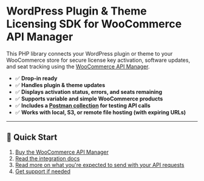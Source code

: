 # WordPress Plugin & Theme Licensing SDK for WooCommerce API Manager

This PHP library connects your WordPress plugin or theme to your WooCommerce store for secure license key activation, software updates, and seat tracking using the [WooCommerce API Manager](https://woocommerce.com/products/woocommerce-api-manager/).

- ✅ **Drop-in ready**
- ✅ **Handles plugin & theme updates**
- ✅ **Displays activation status, errors, and seats remaining**
- ✅ **Supports variable and simple WooCommerce products**
- ✅ **Includes a [Postman collection](./resources) for testing API calls**
- ✅ **Works with local, S3, or remote file hosting (with expiring URLs)**

---

## 🚀 Quick Start

1. [Buy the WooCommerce API Manager](https://woocommerce.com/products/woocommerce-api-manager/)
2. [Read the integration docs](https://kestrelwp.com/docs/woocommerce-api-manager-php-library-for-plugins-and-themes-documentation/)
3. [Read more on what you're expected to send with your API requests](https://woocommerce.com/document/api-documentation/)
4. [Get support if needed](https://kestrelwp.com/product/woocommerce-api-manager-php-library-for-plugins-and-themes/)
